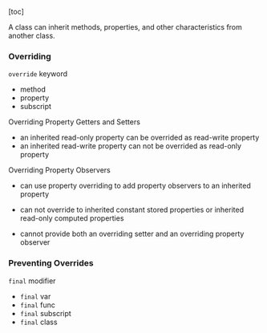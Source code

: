 [toc]

A class can inherit methods, properties, and other characteristics from another class.

### Overriding

`override` keyword

- method
- property
- subscript

Overriding Property Getters and Setters

- an inherited read-only property can be overrided as read-write property
- an inherited read-write property can not be overrided as read-only property

Overriding Property Observers

- can use property overriding to add property observers to an inherited property

- can not override to inherited constant stored properties or inherited read-only computed properties
- cannot provide both an overriding setter and an overriding property observer



### Preventing Overrides

`final`  modifier

- `final` var
- `final` func
- `final` subscript
- `final` class